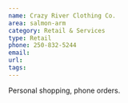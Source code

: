 ```yaml
---
name: Crazy River Clothing Co.
area: salmon-arm
category: Retail & Services
type: Retail
phone: 250-832-5244
email: 
url: 
tags:
---
```


Personal shopping, phone orders.